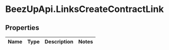 # BeezUpApi.LinksCreateContractLink

## Properties
Name | Type | Description | Notes
------------ | ------------- | ------------- | -------------


